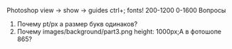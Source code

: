Photoshop 
view -> show -> guides ctrl+;
fonts!
200-1200
0-1600
Вопросы
1) Почему pt/px а размер букв одинаков?
2) Почему images/background/part3.png height: 1000px;А в фотошопе 865?

